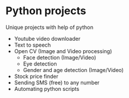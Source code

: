 # Python projects
Unique projects with help of python

- Youtube video downloader
- Text to speech
- Open CV (Image and Video processing)
  - Face detection (Image/Video)
  - Eye detection
  - Gender and age detection (Image/Video)
- Stock price finder
- Sending SMS (free) to any number
- Automating python scripts
